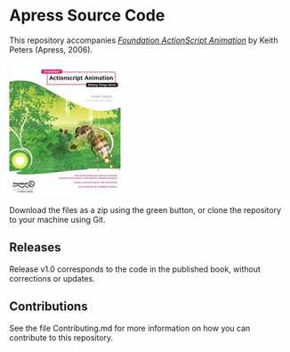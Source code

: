 # Apress Source Code

This repository accompanies [*Foundation ActionScript Animation*](http://www.apress.com/9781590595183) by Keith Peters (Apress, 2006).

![Cover image](9781590595183.jpg)

Download the files as a zip using the green button, or clone the repository to your machine using Git.

## Releases

Release v1.0 corresponds to the code in the published book, without corrections or updates.

## Contributions

See the file Contributing.md for more information on how you can contribute to this repository.
